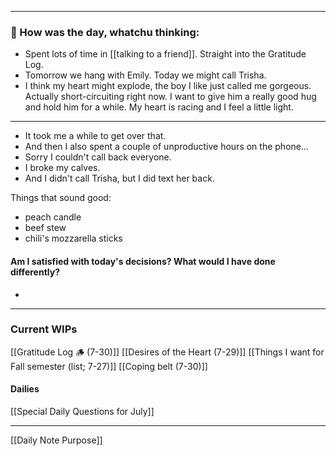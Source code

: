 
---
### 📝 How was the day, whatchu thinking:

- Spent lots of time in [[talking to a friend]]. Straight into the Gratitude Log.
- Tomorrow we hang with Emily. Today we might call Trisha.
- I think my heart might explode, the boy I like just called me gorgeous. Actually short-circuiting right now.
	I want to give him a really good hug and hold him for a while. My heart is racing and I feel a little light. 
---
- It took me a while to get over that.
- And then I also spent a couple of unproductive hours on the phone...
- Sorry I couldn't call back everyone.
- I broke my calves.
- And I didn't call Trisha, but I did text her back.

Things that sound good:
- peach candle
- beef stew
- chili's mozzarella sticks
#### Am I satisfied with today's decisions? What would I have done differently?
- 

---
### Current WIPs
[[Gratitude Log 🪵 (7-30)]]
[[Desires of the Heart (7-29)]]
[[Things I want for Fall semester (list; 7-27)]]
[[Coping belt (7-30)]]
#### Dailies
[[Special Daily Questions for July]]

---

[[Daily Note Purpose]]